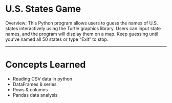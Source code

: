 # U.S. States Game
Overview: This Python program allows users to guess the names of U.S. states interactively using the Turtle graphics library. Users can input state names, and the program will display them on a map. Keep guessing until you’ve named all 50 states or type “Exit” to stop.

---
# Concepts Learned
- Reading CSV data in python
- DataFrames & series
- Rows & columns
- Pandas data analysis 
